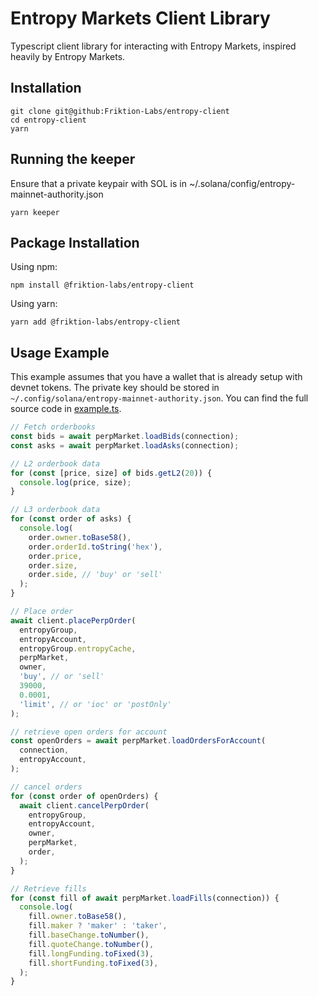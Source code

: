 # Entropy Markets Client Library

Typescript client library for interacting with Entropy Markets, inspired heavily by Entropy Markets.


## Installation

``` 
git clone git@github:Friktion-Labs/entropy-client
cd entropy-client
yarn
```

## Running the keeper

Ensure that a private keypair with SOL is in ~/.solana/config/entropy-mainnet-authority.json

```
yarn keeper
```


## Package Installation

Using npm:

```
npm install @friktion-labs/entropy-client
```

Using yarn:

```
yarn add @friktion-labs/entropy-client
```

## Usage Example

This example assumes that you have a wallet that is already setup with devnet tokens. The private key should be stored in `~/.config/solana/entropy-mainnet-authority.json`. You can find the full source code in [example.ts](./src/example.ts).

```js
// Fetch orderbooks
const bids = await perpMarket.loadBids(connection);
const asks = await perpMarket.loadAsks(connection);

// L2 orderbook data
for (const [price, size] of bids.getL2(20)) {
  console.log(price, size);
}

// L3 orderbook data
for (const order of asks) {
  console.log(
    order.owner.toBase58(),
    order.orderId.toString('hex'),
    order.price,
    order.size,
    order.side, // 'buy' or 'sell'
  );
}

// Place order
await client.placePerpOrder(
  entropyGroup,
  entropyAccount,
  entropyGroup.entropyCache,
  perpMarket,
  owner,
  'buy', // or 'sell'
  39000,
  0.0001,
  'limit', // or 'ioc' or 'postOnly'
);

// retrieve open orders for account
const openOrders = await perpMarket.loadOrdersForAccount(
  connection,
  entropyAccount,
);

// cancel orders
for (const order of openOrders) {
  await client.cancelPerpOrder(
    entropyGroup,
    entropyAccount,
    owner,
    perpMarket,
    order,
  );
}

// Retrieve fills
for (const fill of await perpMarket.loadFills(connection)) {
  console.log(
    fill.owner.toBase58(),
    fill.maker ? 'maker' : 'taker',
    fill.baseChange.toNumber(),
    fill.quoteChange.toNumber(),
    fill.longFunding.toFixed(3),
    fill.shortFunding.toFixed(3),
  );
}
```
